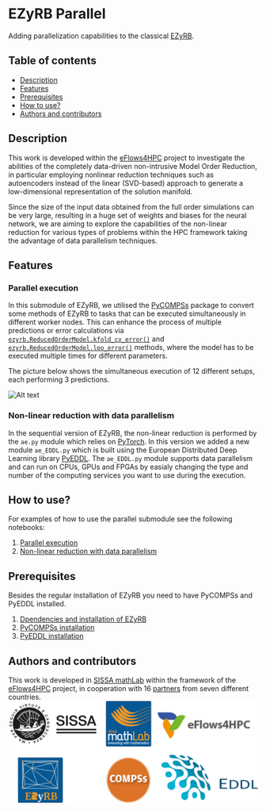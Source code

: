 ﻿
# EZyRB Parallel 
Adding parallelization capabilities to the classical [EZyRB](https://github.com/mathLab/EZyRB).

## Table of contents
* [Description](#description)
* [Features](#features)
* [Prerequisites](#prerequisites)
* [How to use?](#how-to-use)
* [Authors and contributors](#authors-and-contributors)

## Description

This work is developed within the [eFlows4HPC](https://eflows4hpc.eu/) project to investigate the abilities of the completely data-driven non-intrusive Model Order Reduction, in particular employing nonlinear reduction techniques such as autoencoders instead of the linear (SVD-based) approach to generate a low-dimensional representation of the solution manifold. 

Since the size of the input data obtained from the full order simulations can be very large, resulting in a huge set of weights and biases for the neural network, we are aiming to explore the capabilities of the non-linear reduction for various types of problems within the HPC framework taking the advantage of data parallelism techniques.

## Features
### Parallel execution
In this submodule of EZyRB, we utilised the   [PyCOMPSs](https://compss-doc.readthedocs.io/en/stable/index.html)  package to convert some methods of EZyRB to tasks that can be executed simultaneously in different worker nodes.  This can enhance the process of multiple predictions or error calculations via [`ezyrb.ReducedOrderModel.kfold_cv_error()`](https://mathlab.github.io/EZyRB/reducedordermodel.html#) and [`ezyrb.ReducedOrderModel.loo_error()`](https://mathlab.github.io/EZyRB/reducedordermodel.html#) methods, where the model has to be executed multiple times for different parameters. 

The picture below shows the simultaneous execution of 12 different setups, each performing 3 predictions.

![Alt text](https://github.com/karimyehia92/EZyRB/blob/parallel_ezyrb/ezyrb/parallel/examples/pictures/2.png?raw=true "Simultaneous execution of 12 different setups, each performing 3 predictions")

### Non-linear reduction with data parallelism
In the sequential version of EZyRB, the non-linear reduction is performed by the `ae.py` module  which relies on [PyTorch](https://pytorch.org/). In this version we added a new module `ae_EDDL.py` which is built using the European Distributed Deep Learning library [PyEDDL](https://github.com/deephealthproject/pyeddl).  The `ae_EDDL.py` module supports data parallelism and can run on CPUs, GPUs and FPGAs by easialy changing the type and number of the computing services you want to use during the execution.

## How to use?
For examples of how to use the parallel submodule see the following notebooks:
1. [Parallel execution](https://github.com/karimyehia92/EZyRB/blob/parallel_ezyrb/ezyrb/parallel/examples/parallel_execution.ipynb)
2. [Non-linear reduction with data parallelism](https://github.com/karimyehia92/EZyRB/blob/parallel_ezyrb/ezyrb/parallel/examples/autoencoder_with_data_parallelism.ipynb)

## Prerequisites
Besides the regular installation of EZyRB you need to have PyCOMPSs and PyEDDL installed.
1. [Dpendencies and installation of EZyRB](https://github.com/mathLab/EZyRB#dependencies-and-installation)
2. [PyCOMPSs installation](https://compss-doc.readthedocs.io/en/stable/Sections/01_Installation/03_Pip.html)
3. [PyEDDL installation](https://deephealthproject.github.io/pyeddl/installation.html)


## Authors and contributors

This work is developed in [SISSA mathLab](https://mathlab.sissa.it/) within the framework of the [eFlows4HPC](https://eflows4hpc.eu/) project, in cooperation with 16 [partners](https://eflows4hpc.eu/partners/) from seven different countries.
<img src="./examples/pictures/logos.png" align="center">
